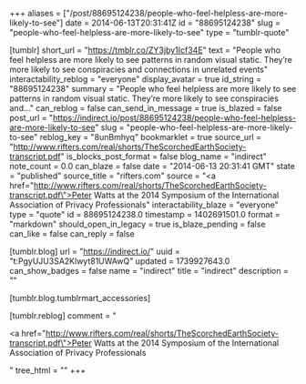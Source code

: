 +++
aliases = ["/post/88695124238/people-who-feel-helpless-are-more-likely-to-see"]
date = 2014-06-13T20:31:41Z
id = "88695124238"
slug = "people-who-feel-helpless-are-more-likely-to-see"
type = "tumblr-quote"

[tumblr]
short_url = "https://tmblr.co/ZY3jby1Icf34E"
text = "People who feel helpless are more likely to see patterns in random visual static. They&rsquo;re more likely to see conspiracies and connections in unrelated events"
interactability_reblog = "everyone"
display_avatar = true
id_string = "88695124238"
summary = "People who feel helpless are more likely to see patterns in random visual static. They’re more likely to see conspiracies and..."
can_reblog = false
can_send_in_message = true
is_blazed = false
post_url = "https://indirect.io/post/88695124238/people-who-feel-helpless-are-more-likely-to-see"
slug = "people-who-feel-helpless-are-more-likely-to-see"
reblog_key = "8unBmhyq"
bookmarklet = true
source_url = "http://www.rifters.com/real/shorts/TheScorchedEarthSociety-transcript.pdf"
is_blocks_post_format = false
blog_name = "indirect"
note_count = 0.0
can_blaze = false
date = "2014-06-13 20:31:41 GMT"
state = "published"
source_title = "rifters.com"
source = "<a href=\"http://www.rifters.com/real/shorts/TheScorchedEarthSociety-transcript.pdf\">Peter Watts at the 2014 Symposium of the International Association of Privacy Professionals</a>"
interactability_blaze = "everyone"
type = "quote"
id = 88695124238.0
timestamp = 1402691501.0
format = "markdown"
should_open_in_legacy = true
is_blaze_pending = false
can_like = false
can_reply = false

[tumblr.blog]
url = "https://indirect.io/"
uuid = "t:PgyUJU3SA2Klwyt81UWAwQ"
updated = 1739927643.0
can_show_badges = false
name = "indirect"
title = "indirect"
description = ""

[tumblr.blog.tumblrmart_accessories]

[tumblr.reblog]
comment = "<p><a href=\"http://www.rifters.com/real/shorts/TheScorchedEarthSociety-transcript.pdf\">Peter Watts at the 2014 Symposium of the International Association of Privacy Professionals</a></p>"
tree_html = ""
+++
